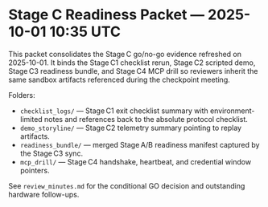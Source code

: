 # Stage C Readiness Packet — 2025-10-01 10:35 UTC

This packet consolidates the Stage C go/no-go evidence refreshed on
2025-10-01. It binds the Stage C1 checklist rerun, Stage C2 scripted demo,
Stage C3 readiness bundle, and Stage C4 MCP drill so reviewers inherit the
same sandbox artifacts referenced during the checkpoint meeting.

Folders:

- `checklist_logs/` — Stage C1 exit checklist summary with environment-limited
  notes and references back to the absolute protocol checklist.
- `demo_storyline/` — Stage C2 telemetry summary pointing to replay artifacts.
- `readiness_bundle/` — merged Stage A/B readiness manifest captured by the
  Stage C3 sync.
- `mcp_drill/` — Stage C4 handshake, heartbeat, and credential window pointers.

See `review_minutes.md` for the conditional GO decision and outstanding
hardware follow-ups.
